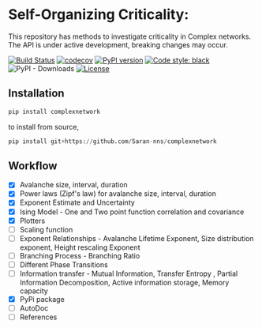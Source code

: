 # Self-Organizing Criticality:
This repository has methods to investigate criticality in Complex networks. The API is under active development, breaking changes may occur.

[![Build Status](https://travis-ci.org/Saran-nns/self_organized_criticality.svg?branch=master)](https://travis-ci.org/Saran-nns/self_organized_criticality)
[![codecov](https://codecov.io/gh/Saran-nns/self_organized_criticality/branch/master/graph/badge.svg)](https://codecov.io/gh/Saran-nns/self_organized_criticality)
[![PyPI version](https://badge.fury.io/py/complexnetwork.svg)](https://badge.fury.io/py/complexnetwork)
[![Code style: black](https://img.shields.io/badge/code%20style-black-000000.svg)](https://github.com/psf/black)
![PyPI - Downloads](https://img.shields.io/pypi/dw/complexnetwork.svg)
[![License](https://img.shields.io/badge/License-MIT%20-blue.svg)](https://opensource.org/licenses/MIT)

## Installation

```python
pip install complexnetwork
```
to install from source,

```python
pip install git+https://github.com/Saran-nns/complexnetwork
```

## Workflow
- [x] Avalanche size, interval, duration
- [x] Power laws (Zipf's law) for avalanche size, interval, duration
- [x] Exponent Estimate and Uncertainty
- [x] Ising Model - One and Two point function correlation and covariance
- [x] Plotters
- [ ] Scaling function
- [ ] Exponent Relationships - Avalanche Lifetime Exponent, Size distribution exponent, Height rescaling Exponent
- [ ] Branching Process - Branching Ratio
- [ ] Different Phase Transitions
- [ ] Information transfer - Mutual Information, Transfer Entropy , Partial Information Decomposition, Active information storage, Memory capacity
- [x] PyPi package
- [ ] AutoDoc
- [ ] References
